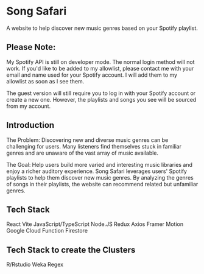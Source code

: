 # Song Safari
A website to help discover new music genres based on your Spotify playlist.

## Please Note:
My Spotify API is still on developer mode. The normal login method will not work. If you'd like to be added to my allowlist, please contact me with your email and name used for your Spotify account. I will add them to my allowlist as soon as I see them.

The guest version will still require you to log in with your Spotify account or create a new one. However, the playlists and songs you see will be sourced from my account.

## Introduction
The Problem: Discovering new and diverse music genres can be challenging for users. Many listeners find themselves stuck in familiar genres and are unaware of the vast array of music available.

The Goal: Help users build more varied and interesting music libraries and enjoy a richer auditory experience. Song Safari leverages users' Spotify playlists to help them discover new music genres. By analyzing the genres of songs in their playlists, the website can recommend related but unfamiliar genres.

## Tech Stack
React
Vite
JavaScript/TypeScript
Node.JS
Redux
Axios
Framer Motion
Google Cloud Function
Firestore

## Tech Stack to create the Clusters
R/Rstudio
Weka
Regex
